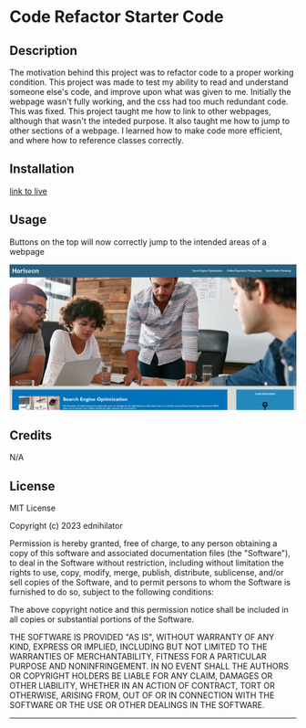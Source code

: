 # Code Refactor Starter Code

## Description

The motivation behind this project was to refactor code to a proper working condition. This project was made to test my ability to read and understand someone else's code, and improve upon what was given to me. Initially the webpage wasn't fully working, and the css had too much redundant code. This was fixed. This project taught me how to link to other webpages, although that wasn't the inteded purpose. It also taught me how to jump to other sections of a webpage. I learned how to make code more efficient, and where how to reference classes correctly.

## Installation

[link to live](https://ednihilator.github.io/assignment1_v2/)

## Usage

Buttons on the top will now correctly jump to the intended areas of a webpage

![alt text](/assets/images/screenshot.png)

## Credits

N/A

## License

MIT License

Copyright (c) 2023 ednihilator

Permission is hereby granted, free of charge, to any person obtaining a copy
of this software and associated documentation files (the "Software"), to deal
in the Software without restriction, including without limitation the rights
to use, copy, modify, merge, publish, distribute, sublicense, and/or sell
copies of the Software, and to permit persons to whom the Software is
furnished to do so, subject to the following conditions:

The above copyright notice and this permission notice shall be included in all
copies or substantial portions of the Software.

THE SOFTWARE IS PROVIDED "AS IS", WITHOUT WARRANTY OF ANY KIND, EXPRESS OR
IMPLIED, INCLUDING BUT NOT LIMITED TO THE WARRANTIES OF MERCHANTABILITY,
FITNESS FOR A PARTICULAR PURPOSE AND NONINFRINGEMENT. IN NO EVENT SHALL THE
AUTHORS OR COPYRIGHT HOLDERS BE LIABLE FOR ANY CLAIM, DAMAGES OR OTHER
LIABILITY, WHETHER IN AN ACTION OF CONTRACT, TORT OR OTHERWISE, ARISING FROM,
OUT OF OR IN CONNECTION WITH THE SOFTWARE OR THE USE OR OTHER DEALINGS IN THE
SOFTWARE.

---
